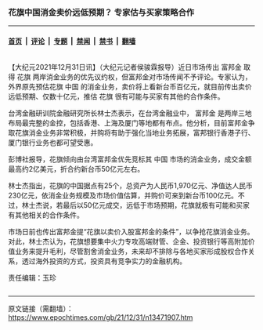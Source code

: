 ### 花旗中国消金卖价远低预期？ 专家估与买家策略合作

---

#### [首页](../../../..?n13471907) &nbsp;|&nbsp; [评论](../../../../../epoch-comment?n13471907) &nbsp;|&nbsp; [专题](../../../../../epoch-special?n13471907) &nbsp;|&nbsp; [禁闻](../../../../../epoch-news?n13471907) &nbsp;|&nbsp; [禁书](../../../../../books?n13471907) &nbsp;|&nbsp; [翻墙](https://github.com/gfw-breaker/nogfw/blob/master/README.md?n13471907)


<div class="column" id="artbody" itemprop="articleBody">
 <!-- article content begin -->
 <p>
  【大纪元2021年12月31日讯】（大纪元记者侯骏霖报导）近日市场传出
  <ok href="https://www.epochtimes.com/gb/tag/%E5%AF%8C%E9%82%A6%E9%87%91.html">
   富邦金
  </ok>
  取得
  <ok href="https://www.epochtimes.com/gb/tag/%E8%8A%B1%E6%97%97.html">
   花旗
  </ok>
  两岸消金业务的优先议约权，但富邦金对市场传闻不予评论。专家认为，外界原先预估花旗
  <ok href="https://www.epochtimes.com/gb/tag/%E4%B8%AD%E5%9B%BD.html">
   中国
  </ok>
  的消金业务，卖价将上看新台币百亿元，就目前传出卖价远低预期、仅数十亿元，推估
  <ok href="https://www.epochtimes.com/gb/tag/%E8%8A%B1%E6%97%97.html">
   花旗
  </ok>
  很有可能与买家有其他的合作条件。
 </p>
 <p>
  台湾金融研训院金融研究所长林士杰表示，在台湾金融业中，
  <ok href="https://www.epochtimes.com/gb/tag/%E5%AF%8C%E9%82%A6%E9%87%91.html">
   富邦金
  </ok>
  是两岸三地布局最完整的金控，包括香港、上海及厦门等地都有布点。他分析，目前富邦金争取花旗消金业务非常积极，并购将有助于强化当地业务拓展，富邦银行香港子行、厦门银行业务也都可望受惠。
 </p>
 <p>
  彭博社报导，花旗倾向由台湾富邦金优先竞标其
  <ok href="https://www.epochtimes.com/gb/tag/%E4%B8%AD%E5%9B%BD.html">
   中国
  </ok>
  市场的消金业务，成交金额最高约2亿美元，折合约新台币50亿元左右。
 </p>
 <p>
  林士杰指出，花旗的中国据点有25个，总资产为人民币1,970亿元、净值达人民币230亿元，依消金业务规模及市场价值估算，并购价可来到新台币100亿元。不过，林士杰说，若最后以50亿元成交，远低于市场预期，花旗就极有可能和买家有其他相关的合作条件。
 </p>
 <p>
  市场日前也传出富邦金提“花旗以卖价入股富邦金的条件”，以争抢花旗消金业务。对此，林士杰认为，花旗想要集中火力专攻高端财管、企金、投资银行等高附加价值业务来提升毛利，尽管割舍消金业务，未来却不排除与各地买家形成股权合作关系，透过海外投资的方式，投资具有竞争实力的金融机构。
 </p>
 <p>
  责任编辑：玉珍
 </p>
 <!-- article content end -->
</div>


---

原文链接（需翻墙）：https://www.epochtimes.com/gb/21/12/31/n13471907.htm